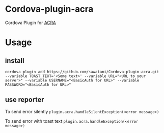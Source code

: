 Cordova-plugin-acra
===================

Cordova Plugin for [ACRA](https://github.com/ACRA/acra)

# Usage

## install

`cordova plugin add https://github.com/sawatani/Cordova-plugin-acra.git --variable TOAST_TEXT='<Some text>' --variable URL="<URL to your server>" --variable USERNAME="<BasicAuth for URL>" --variable PASSWORD="<BasicAuth for URL>"`

## use reporter

To send error silently
`plugin.acra.handleSilentException(<error message>)`

To send error with toast text
`plugin.acra.handleException(<error message>)`
